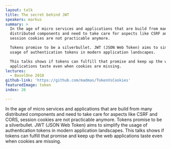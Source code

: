 ```yaml
---
layout: talk
title: The secret behind JWT
speakers: markus
summary: >
  In the age of micro services and applications that are build from many
  distributed components and need to take care for aspects like CSRF and CORS,
  session cookies are not practicable anymore.

  Tokens promise to be a silverbullet. JWT (JSON Web Token) aims to simplify the
  usage of authentication tokens in modern application landscapes.

  This talks shows if tokens can fulfill that promise and keep up the web
  applications taste even when cookies are missing.
lectures:
  - BaselOne 2018
github-link: 'https://github.com/madmas/TokenVsCookies'
featuredImage: token
index: 26

---
```


In the age of micro services and applications that are build from many distributed components and need to take care for aspects like CSRF and CORS, session cookies are not practicable anymore.
Tokens promise to be a silverbullet. JWT (JSON Web Token) aims to simplify the usage of authentication tokens in modern application landscapes.
This talks shows if tokens can fulfill that promise and keep up the web applications taste even when cookies are missing.
